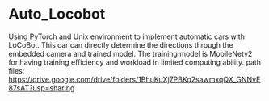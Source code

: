 # Auto_Locobot
Using PyTorch and Unix environment to implement automatic cars with LoCoBot.
This car can directly determine the directions through the embedded camera and trained model.
The training model is MobileNetv2 for having training efficiency and workload in limited computing ability.
path files: https://drive.google.com/drive/folders/1BhuKuXj7PBKo2sawmxqQX_GNNvE87sAT?usp=sharing
